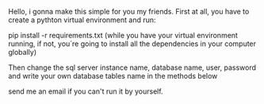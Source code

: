 Hello, i gonna make this simple for you my friends. First at all, you have to create a pythton virtual environment and run:

 pip install -r requirements.txt 
 (while you have your virtual environment running, if not, you´re going to install all the dependencies in your computer globally)

Then change the sql server instance name, database name, user, password and write your own database tables name in the methods below

send me an email if you can't run it by yourself.
 
